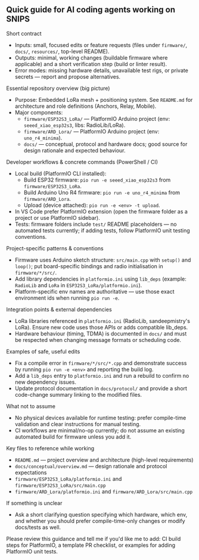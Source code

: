 ## Quick guide for AI coding agents working on SNIPS

Short contract
- Inputs: small, focused edits or feature requests (files under `firmware/`, `docs/`, `resources/`, top-level README).
- Outputs: minimal, working changes (buildable firmware where applicable) and a short verification step (build or linter result).
- Error modes: missing hardware details, unavailable test rigs, or private secrets — report and propose alternatives.

Essential repository overview (big picture)
- Purpose: Embedded LoRa mesh + positioning system. See `README.md` for architecture and role definitions (Anchors, Relay, Mobile).
- Major components:
  - `firmware/ESP32S3_LoRa/` — PlatformIO Arduino project (env: `seeed_xiao_esp32s3`, libs: RadioLib/LoRa).
  - `firmware/ARD_Lora/` — PlatformIO Arduino project (env: `uno_r4_minima`).
  - `docs/` — conceptual, protocol and hardware docs; good source for design rationale and expected behaviour.

Developer workflows & concrete commands (PowerShell / CI)
- Local build (PlatformIO CLI installed):
  - Build ESP32 firmware: `pio run -e seeed_xiao_esp32s3` from `firmware/ESP32S3_LoRa`.
  - Build Arduino Uno R4 firmware: `pio run -e uno_r4_minima` from `firmware/ARD_Lora`.
  - Upload (device attached): `pio run -e <env> -t upload`.
- In VS Code prefer PlatformIO extension (open the firmware folder as a project or use PlatformIO sidebar).
- Tests: firmware folders include `test/` README placeholders — no automated tests currently; if adding tests, follow PlatformIO unit testing conventions.

Project-specific patterns & conventions
- Firmware uses Arduino sketch structure: `src/main.cpp` with `setup()` and `loop()`; put board-specific bindings and radio initialisation in `firmware/*/src/`.
- Add library dependencies in `platformio.ini` using `lib_deps` (example: `RadioLib` and `LoRa` in `ESP32S3_LoRa/platformio.ini`).
- Platform-specific env names are authoritative — use those exact environment ids when running `pio run -e`.

Integration points & external dependencies
- LoRa libraries referenced in `platformio.ini` (RadioLib, sandeepmistry's LoRa). Ensure new code uses those APIs or adds compatible lib_deps.
- Hardware behaviour (timing, TDMA) is documented in `docs/` and must be respected when changing message formats or scheduling code.

Examples of safe, useful edits
- Fix a compile error in `firmware/*/src/*.cpp` and demonstrate success by running `pio run -e <env>` and reporting the build log.
- Add a `lib_deps` entry to `platformio.ini` and run a rebuild to confirm no new dependency issues.
- Update protocol documentation in `docs/protocol/` and provide a short code-change summary linking to the modified files.

What not to assume
- No physical devices available for runtime testing: prefer compile-time validation and clear instructions for manual testing.
- CI workflows are minimal/no-op currently; do not assume an existing automated build for firmware unless you add it.

Key files to reference while working
- `README.md` — project overview and architecture (high-level requirements)
- `docs/conceptual/overview.md` — design rationale and protocol expectations
- `firmware/ESP32S3_LoRa/platformio.ini` and `firmware/ESP32S3_LoRa/src/main.cpp`
- `firmware/ARD_Lora/platformio.ini` and `firmware/ARD_Lora/src/main.cpp`

If something is unclear
- Ask a short clarifying question specifying which hardware, which env, and whether you should prefer compile-time-only changes or modify docs/tests as well.

Please review this guidance and tell me if you'd like me to add: CI build steps for PlatformIO, a template PR checklist, or examples for adding PlatformIO unit tests.
